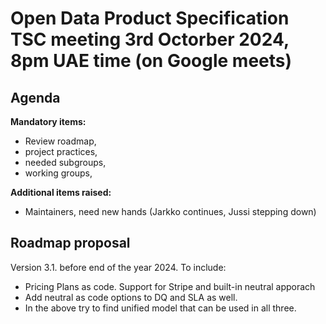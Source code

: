 # Open Data Product Specification TSC meeting 3rd Octorber 2024, 8pm UAE time (on Google meets)

## Agenda 

**Mandatory items:**

- Review roadmap,
- project practices,
- needed subgroups,
- working groups,

**Additional items raised:**

- Maintainers, need new hands (Jarkko continues, Jussi stepping down)

## Roadmap proposal
Version 3.1. before end of the year 2024. To include:

- Pricing Plans as code. Support for Stripe and built-in neutral apporach
- Add neutral as code options to DQ and SLA as well.
- In the above try to find unified model that can be used in all three. 

